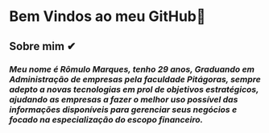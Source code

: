 # Bem Vindos ao meu GitHub👋

## Sobre mim ✔

### <i> Meu nome é Rômulo Marques, tenho 29 anos, Graduando em Administração de empresas pela faculdade Pitágoras, sempre adepto a novas tecnologias em prol de objetivos estratégicos, ajudando as empresas a fazer o melhor uso possível das informações disponíveis para gerenciar seus negócios e focado na especialização do escopo financeiro. <i> 

